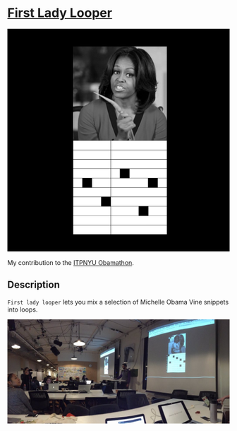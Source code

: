[First Lady Looper](http://firstladylooper.net)
===

![Screenshot](img/carrot.png)

My contribution to the [ITPNYU Obamathon](https://github.com/ITPNYU/Obamathon/).

## Description
`First lady looper` lets you mix a selection of Michelle Obama Vine snippets into loops. 

![itpnyu](img/itpnyu.jpg)


